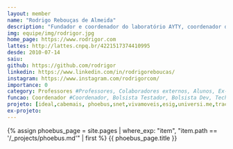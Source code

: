 ```yaml
---
layout: member
name: "Rodrigo Rebouças de Almeida"
description: "Fundador e coordenador do laboratório AYTY, coordenador de vários projetos de pesquisa, extensão e em colaboração com empresas. Rodrigo Rebouças é doutor em Ciência da Computação pela Universidade Federal do Rio Grande do Norte, atua como professor e pesquisador no Departamento de Ciências Exatas da Universidade Federal da Paraíba. Possui mais de 15 anos de experiência coordenando projetos de pesquisa, extensão e capacitação em colaboração com empresas, fundou duas startups e trabalhou na Dataprev na área de arquitetura de software. Suas áreas de pesquisa incluem engenharia de software empírica, gerenciamento de dívidas técnicas e uso de jogos de tabuleiro como ferramentas educacionais. Com uma trajetória de 25 anos como professor, é pai de duas filhas, ciclista, entusiasta de boardgames e apreciador de café."
img: equipe/img/rodrigor.jpg
home_page: https://www.rodrigor.com
lattes: http://lattes.cnpq.br/4221517374410995
desde: 2010-07-14
saiu: 
github: https://github.com/rodrigor
linkedin: https://www.linkedin.com/in/rodrigoreboucas/
instagram: https://www.instagram.com/rodrigorcom/
importance: 0
category: Professores #Professores, Colaboradores externos, Alunos, Ex-alunos
funcao: Coordenador #Coordenador, Bolsista Testador, Bolsista Dev, Technical Debt
projeto: [ideal,cabemais, phoebus,snet,vivamoveis,esig,universi.me,tracy-td,engenharia.software,codata,meuchat,decoup]
ex-projeto: 
---
```



{% assign phoebus_page = site.pages | where_exp: "item", "item.path == '/_projects/phoebus.md'" | first %}
{{ phoebus_page.title }}




